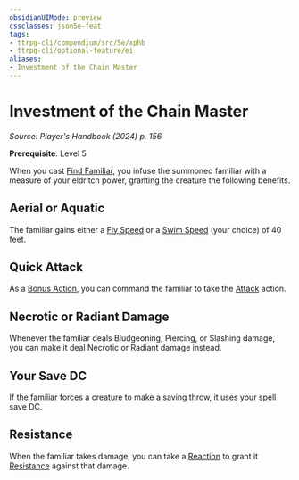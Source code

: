 ```yaml
---
obsidianUIMode: preview
cssclasses: json5e-feat
tags:
- ttrpg-cli/compendium/src/5e/xphb
- ttrpg-cli/optional-feature/ei
aliases:
- Investment of the Chain Master
---
```

# Investment of the Chain Master
*Source: Player's Handbook (2024) p. 156*  

**Prerequisite**: Level 5

When you cast [Find Familiar](/3-Mechanics/CLI/spells/find-familiar-xphb.md), you infuse the summoned familiar with a measure of your eldritch power, granting the creature the following benefits.

## Aerial or Aquatic

The familiar gains either a [Fly Speed](/3-Mechanics/CLI/variant-rules/fly-speed-xphb.md) or a [Swim Speed](/3-Mechanics/CLI/variant-rules/swim-speed-xphb.md) (your choice) of 40 feet.

## Quick Attack

As a [Bonus Action](/3-Mechanics/CLI/variant-rules/bonus-action-xphb.md), you can command the familiar to take the [Attack](/3-Mechanics/CLI/actions.md#Attack) action.

## Necrotic or Radiant Damage

Whenever the familiar deals Bludgeoning, Piercing, or Slashing damage, you can make it deal Necrotic or Radiant damage instead.

## Your Save DC

If the familiar forces a creature to make a saving throw, it uses your spell save DC.

## Resistance

When the familiar takes damage, you can take a [Reaction](/3-Mechanics/CLI/variant-rules/reaction-xphb.md) to grant it [Resistance](/3-Mechanics/CLI/variant-rules/resistance-xphb.md) against that damage.